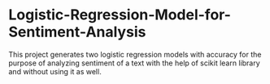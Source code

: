 # Logistic-Regression-Model-for-Sentiment-Analysis
This project generates two logistic regression models with accuracy for the purpose of analyzing sentiment of a text with the help of scikit learn library and without using it as well.
